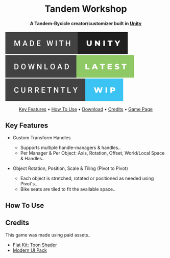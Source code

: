 <h1 align="center">
Tandem Workshop
</h1>

<h4 align="center">
A Tandem-Bycicle creator/customizer built in <a href="https://unity.com" target="_blank">Unity</a>
 </h4>

![alt text](/GitHub/made-with-unity.svg "Made with Unity") ![alt text](/GitHub/download-latest.svg "Download") ![alt text](/GitHub/curretntly-wip.svg "Work In Progress")

<p align="center" dir="auto">
  <a href="#key-features">Key Features</a> •
  <a href="#how-to-use">How To Use</a> •
  <a href="https://github.com/BugsAreFeatures/tandem-workshop/releases/latest" target="_blank">Download</a> •
  <a href="#credits">Credits</a> •
  <a href="https://bugsarefeatures.itch.io/tandemworkshop"  target="_blank">Game Page</a>
</p>
 
## Key Features
* Custom Transform Handles
  * Supports multiple handle-managers & handles..  
  * Per Manager & Per Object: Axis, Rotation, Offset, World/Local Space & Handles..

* Object Rotation, Position, Scale & Tiling (Pivot to Pivot)
  * Each object is stretched, rotated or positioned as needed using Pivot's..
  * Bike seats are tiled to fit the available space..

## How To Use

## Credits
This game was made using paid assets..

* [Flat Kit: Toon Shader](https://assetstore.unity.com/packages/vfx/shaders/flat-kit-toon-shading-and-water-143368)
* [Modern UI Pack](https://assetstore.unity.com/packages/tools/gui/modern-ui-pack-201717)
